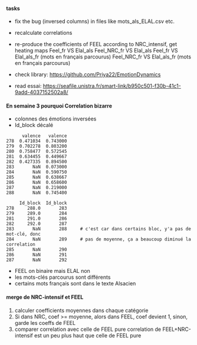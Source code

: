 #### tasks
- fix the bug (inversed columns) in files like mots_als_ELAL.csv etc.
- recalculate correlations
- re-produce the coefficients of FEEL according to NRC_intensif, get heating maps
	Feel_fr VS Elal_als
	Feel_NRC_fr VS Elal_als
	Feel_fr VS Elal_als_fr (mots en français parcourus)
	Feel_NRC_fr VS Elal_als_fr (mots en français parcourus)

- check library: https://github.com/Priya22/EmotionDynamics
- read essai: https://seafile.unistra.fr/smart-link/b950c501-f30b-41c1-9add-4037152502a8/

#### En semaine 3 pourquoi Correlation bizarre
- colonnes des émotions inversées
- Id_block décalé
```shell
      valence   valence     
278  0.471034  0.743000
279  0.702278  0.803200
280  0.758477  0.572545
281  0.634455  0.449667
282  0.427335  0.894500
283       NaN  0.073000
284       NaN  0.590750
285       NaN  0.638667
286       NaN  0.658600
287       NaN  0.219000
288       NaN  0.745400  

     Id_block  Id_block
278     288.0       283
279     289.0       284
281     291.0       286
282     292.0       287
283       NaN       288     # c'est car dans certains bloc, y'a pas de mot-clé, donc
284       NaN       289     # pas de moyenne, ça a beaucoup diminué la correlation
285       NaN       290
286       NaN       291
287       NaN       292
```
- FEEL on binaire mais ELAL non
- les mots-clés parcourus sont différents
- certains mots français sont dans le texte Alsacien

#### merge de NRC-intensif et FEEL
1. calculer coefficients moyennes dans chaque catégorie
2. Si dans NRC, coef >= moyenne, alors dans FEEL, coef devient 1, sinon, garde les coeffs de FEEL
3. comparer correlation avec celle de FEEL pure
	correlation de FEEL+NRC-intensif est un peu plus haut que celle de FEEL pure

